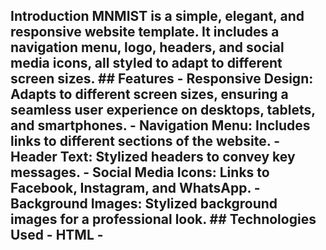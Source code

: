 ## Introduction MNMIST is a simple, elegant, and responsive website template. It includes a navigation menu, logo, headers, and social media icons, all styled to adapt to different screen sizes. ## Features - **Responsive Design:** Adapts to different screen sizes, ensuring a seamless user experience on desktops, tablets, and smartphones. - **Navigation Menu:** Includes links to different sections of the website. - **Header Text:** Stylized headers to convey key messages. - **Social Media Icons:** Links to Facebook, Instagram, and WhatsApp. - **Background Images:** Stylized background images for a professional look. ## Technologies Used - HTML -

